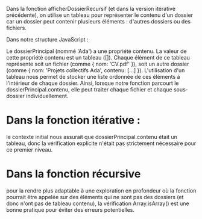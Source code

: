 Dans la fonction afficherDossierRecursif (et dans la version itérative précédente), on utilise un tableau pour représenter le contenu d'un dossier car un dossier peut contenir plusieurs éléments : d'autres dossiers ou des fichiers.

Dans notre structure JavaScript :

Le dossierPrincipal (nommé 'Ada') a une propriété contenu.
La valeur de cette propriété contenu est un tableau ([]).
Chaque élément de ce tableau représente soit un fichier (comme { nom: 'CV.pdf' }), soit un autre dossier (comme { nom: 'Projets collectifs Ada', contenu: [...] }).
L'utilisation d'un tableau nous permet de stocker une liste ordonnée de ces éléments à l'intérieur de chaque dossier. Ainsi, lorsque notre fonction parcourt le dossierPrincipal.contenu, elle peut traiter chaque fichier et chaque sous-dossier individuellement.

# Dans la fonction itérative :
le contexte initial nous assurait que dossierPrincipal.contenu était un tableau, donc la vérification explicite n'était pas strictement nécessaire pour ce premier niveau.

# Dans la fonction récursive
pour la rendre plus adaptable à une exploration en profondeur où la fonction pourrait être appelée sur des éléments qui ne sont pas des dossiers (et donc n'ont pas de tableau contenu), la vérification Array.isArray() est une bonne pratique pour éviter des erreurs potentielles.